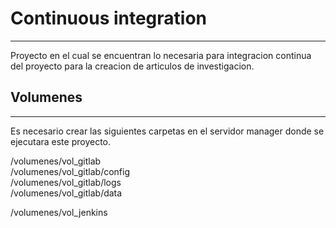 # Continuous integration 
***
Proyecto en el cual se encuentran lo necesaria para integracion continua del proyecto para la creacion de articulos de investigacion.  
## Volumenes
***
Es necesario crear las siguientes carpetas en el servidor manager donde se ejecutara este proyecto.  
  
/volumenes/vol_gitlab  
/volumenes/vol_gitlab/config  
/volumenes/vol_gitlab/logs  
/volumenes/vol_gitlab/data
  
/volumenes/vol_jenkins  

